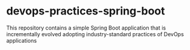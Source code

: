# devops-practices-spring-boot
This repository contains a simple Spring Boot application that is incrementally evolved adopting industry-standard practices of DevOps applications
